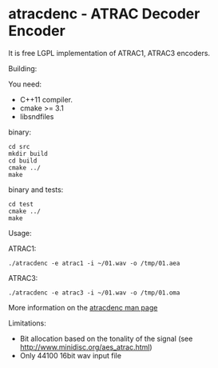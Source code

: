 # atracdenc - ATRAC Decoder Encoder
It is free LGPL implementation of ATRAC1, ATRAC3 encoders.

Building:

You need:
* C++11 compiler.
* cmake >= 3.1
* libsndfiles 

binary:

```
cd src
mkdir build
cd build
cmake ../
make
```


binary and tests:

```
cd test
cmake ../
make
```

Usage:

ATRAC1:
```
./atracdenc -e atrac1 -i ~/01.wav -o /tmp/01.aea
```

ATRAC3:
```
./atracdenc -e atrac3 -i ~/01.wav -o /tmp/01.oma
```

More information on the [atracdenc man page](man/atracdenc.1)

Limitations:
 - Bit allocation based on the tonality of the signal (see http://www.minidisc.org/aes_atrac.html)
 - Only 44100 16bit wav input file
